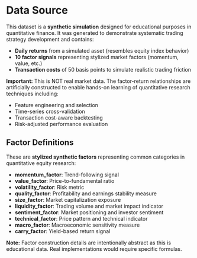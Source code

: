 # Data Source

This dataset is a **synthetic simulation** designed for educational purposes in 
quantitative finance. It was generated to demonstrate systematic trading strategy 
development and contains:

- **Daily returns** from a simulated asset (resembles equity index behavior)
- **10 factor signals** representing stylized market factors (momentum, value, etc.)
- **Transaction costs** of 50 basis points to simulate realistic trading friction

**Important:** This is NOT real market data. The factor-return relationships are 
artificially constructed to enable hands-on learning of quantitative research 
techniques including:
- Feature engineering and selection
- Time-series cross-validation
- Transaction cost-aware backtesting
- Risk-adjusted performance evaluation

## Factor Definitions

These are **stylized synthetic factors** representing common categories 
in quantitative equity research:

- **momentum_factor**: Trend-following signal
- **value_factor**: Price-to-fundamental ratio
- **volatility_factor**: Risk metric
- **quality_factor**: Profitability and earnings stability measure
- **size_factor**: Market capitalization exposure
- **liquidity_factor**: Trading volume and market impact indicator
- **sentiment_factor**: Market positioning and investor sentiment
- **technical_factor**: Price pattern and technical indicator
- **macro_factor**: Macroeconomic sensitivity measure
- **carry_factor**: Yield-based return signal

**Note:** Factor construction details are intentionally abstract as this 
is educational data. Real implementations would require specific formulas.